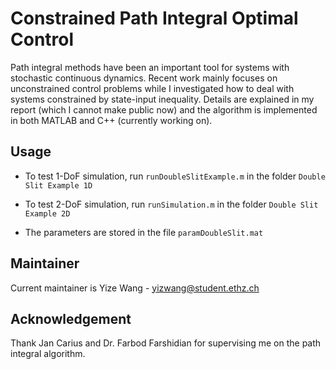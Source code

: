 # Constrained Path Integral Optimal Control

Path integral methods have been an important tool for systems with stochastic continuous dynamics. Recent work mainly focuses on unconstrained control problems while I investigated how to deal with systems constrained by state-input inequality. Details are explained in my report (which I cannot make public now) and the algorithm is implemented in both MATLAB and C++ (currently working on).

## Usage

- To test 1-DoF simulation, run `runDoubleSlitExample.m` in the folder `Double Slit Example 1D`

- To test 2-DoF simulation, run `runSimulation.m` in the folder `Double Slit Example 2D`

- The parameters are stored in the file `paramDoubleSlit.mat`

## Maintainer

Current maintainer is Yize Wang - yizwang@student.ethz.ch

## Acknowledgement

Thank Jan Carius and Dr. Farbod Farshidian for supervising me on the path integral algorithm.
